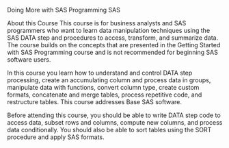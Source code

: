 
Doing More with SAS Programming SAS

About this Course
This course is for business analysts and SAS programmers who want to learn data manipulation techniques using the SAS DATA step and procedures to access, transform, and summarize data. The course builds on the concepts that are presented in the Getting Started with SAS Programming course and is not recommended for beginning SAS software users.

In this course you learn how to understand and control DATA step processing, create an accumulating column and process data in groups, manipulate data with functions, convert column type, create custom formats, concatenate and merge tables, process repetitive code, and restructure tables. This course addresses Base SAS software.

Before attending this course, you should be able to write DATA step code to access data, subset rows and columns, compute new columns, and process data conditionally. You should also be able to sort tables using the SORT procedure and
apply SAS formats.
